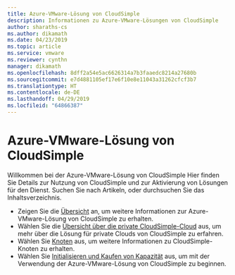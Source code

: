 ```yaml
---
title: Azure-VMware-Lösung von CloudSimple
description: Informationen zu Azure-VMware-Lösungen von CloudSimple
author: sharaths-cs
ms.author: dikamath
ms.date: 04/23/2019
ms.topic: article
ms.service: vmware
ms.reviewer: cynthn
manager: dikamath
ms.openlocfilehash: 8dff2a54e5ac6626314a7b3faaedc8214a27680b
ms.sourcegitcommit: e7d4881105ef17e6f10e8e11043a31262cfcf3b7
ms.translationtype: HT
ms.contentlocale: de-DE
ms.lasthandoff: 04/29/2019
ms.locfileid: "64866387"
---
```

# <a name="azure-vmware-solution-by-cloudsimple"></a>Azure-VMware-Lösung von CloudSimple

Willkommen bei der Azure-VMware-Lösung von CloudSimple Hier finden Sie Details zur Nutzung von CloudSimple und zur Aktivierung von Lösungen für den Dienst. Suchen Sie nach Artikeln, oder durchsuchen Sie das Inhaltsverzeichnis.

- Zeigen Sie die [Übersicht](cloudsimple-vmware-solutions-overview.md) an, um weitere Informationen zur Azure-VMware-Lösung von CloudSimple zu erhalten.
- Wählen Sie die [Übersicht über die private CloudSimple-Cloud](cloudsimple-private-cloud.md) aus, um mehr über die Lösung für private Clouds von CloudSimple zu erfahren.
- Wählen Sie [Knoten](cloudsimple-node.md) aus, um weitere Informationen zu CloudSimple-Knoten zu erhalten.
- Wählen Sie [Initialisieren und Kaufen von Kapazität](quickstart-create-cloudsimple-service.md) aus, um mit der Verwendung der Azure-VMware-Lösung von CloudSimple zu beginnen.
